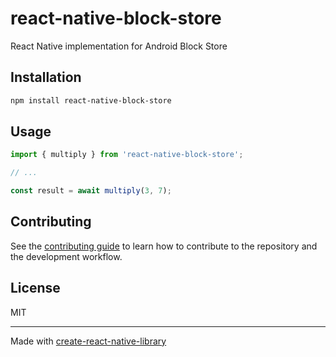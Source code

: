 # react-native-block-store

React Native implementation for Android Block Store

## Installation

```sh
npm install react-native-block-store
```

## Usage

```js
import { multiply } from 'react-native-block-store';

// ...

const result = await multiply(3, 7);
```

## Contributing

See the [contributing guide](CONTRIBUTING.md) to learn how to contribute to the repository and the development workflow.

## License

MIT

---

Made with [create-react-native-library](https://github.com/callstack/react-native-builder-bob)
